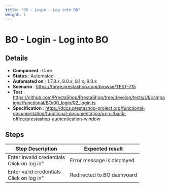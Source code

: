 ```yaml
---
title: "BO - Login - Log into BO"
weight: 1
---
```


# BO - Login - Log into BO
## Details
* **Component** : Core
* **Status** : Automated
* **Automated on** : 1.7.8.x, 8.0.x, 8.1.x, 9.0.x
* **Scenario** : https://forge.prestashop.com/browse/TEST-715
* **Test** : https://github.com/PrestaShop/PrestaShop/tree/develop/tests/UI/campaigns/functional/BO/00_login/02_login.ts
* **Specification** : https://docs.prestashop-project.org/functional-documentation/functional-documentation/ux-ui/back-office/prestashop-authentication-window

## Steps
| Step Description | Expected result |
| ----- | ----- |
| Enter invalid credentials<br>Click on log in" | Error message is displayed |
| Enter valid credentials<br>Click on log in" | Redirected to BO dashvoard |
